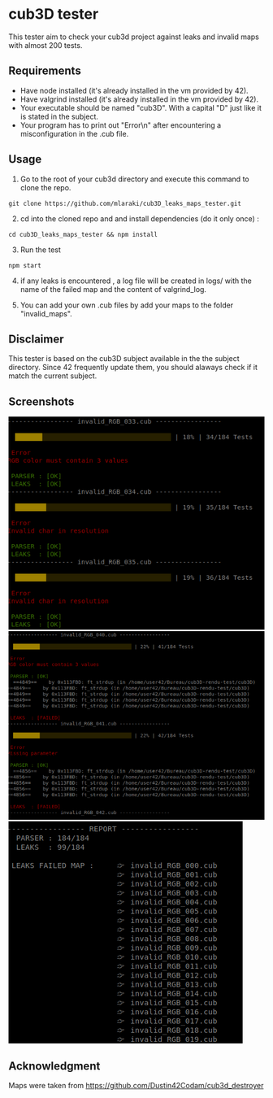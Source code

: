 # cub3D tester

This tester aim to check your cub3d project against leaks and invalid maps with almost 200 tests.

## Requirements

- Have node installed (it's already installed in the vm provided by 42).
- Have valgrind installed (it's already installed in the vm provided by 42).
- Your executable should be named "cub3D". With a capital "D" just like it is stated in the subject.
- Your program has to print out "Error\n" after encountering a misconfiguration in the .cub file.

## Usage

1.	Go to the root of your cub3d directory and execute this command to clone the repo.
```
git clone https://github.com/mlaraki/cub3D_leaks_maps_tester.git
```
2.	cd into the cloned repo and and install dependencies (do it only once) :
```
cd cub3D_leaks_maps_tester && npm install
```
3.	Run the test
```
npm start
```
4.	if any leaks is encountered , a log file will be created in logs/ with the name of the failed map and the content of valgrind_log.

5.	You can add your own .cub files by add your maps to the folder "invalid_maps".


## Disclaimer

This tester is based on the cub3D subject available in the the subject directory.
Since 42 frequently update them, you should alaways check if it match the current subject.

## Screenshots

<img src='textures/screenshots/screenshot_1.png'/>

<br/>

<img src='textures/screenshots/screenshot_2.png'/>

<br/>

<img src='textures/screenshots/screenshot_3.png'/>

## Acknowledgment

Maps were taken from https://github.com/Dustin42Codam/cub3d_destroyer
